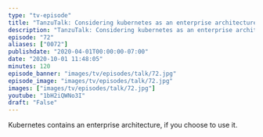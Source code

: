 ```yaml
---
type: "tv-episode"
title: "TanzuTalk: Considering kubernetes as an enterprise architecture"
description: "TanzuTalk: Considering kubernetes as an enterprise architecture"
episode: "72"
aliases: ["0072"]
publishdate: "2020-04-01T00:00:00-07:00"
date: "2020-10-01 11:48:05"
minutes: 120
episode_banner: "images/tv/episodes/talk/72.jpg"
episode_image: "images/tv/episodes/talk/72.jpg"
images: ["images/tv/episodes/talk/72.jpg"]
youtube: "1bH2iQWNo3I"
draft: "False"
---
```


Kubernetes contains an enterprise architecture, if you choose to use it.
